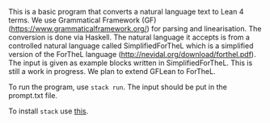 This is a basic program that converts a natural language text to Lean 4 terms.
We use Grammatical Framework (GF) (https://www.grammaticalframework.org/) for parsing and linearisation.
The conversion is done via Haskell.
The natural language it accepts is from a controlled natural language called SimplifiedForTheL which is a simplified version of the ForTheL language (http://nevidal.org/download/forthel.pdf).
The input is given as example blocks written in SimplifiedForTheL.
This is still a work in progress.
We plan to extend GFLean to ForTheL.

To run the program, use `stack run`. The input should be put in the prompt.txt file.

To install `stack` use [this](https://docs.haskellstack.org/en/stable/).
